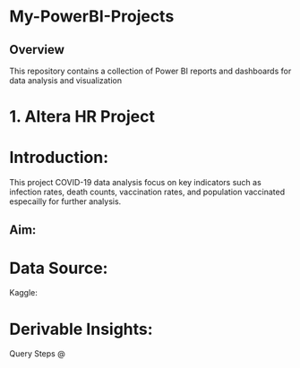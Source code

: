 # My-PowerBI-Projects
## Overview
This repository contains a collection of Power BI reports and dashboards for data analysis and visualization
# 1. Altera HR Project
# Introduction:
This project COVID-19 data analysis focus on key indicators such as infection rates, death counts, vaccination rates, and population vaccinated especailly for further analysis.
## Aim:

# Data Source:
 Kaggle:
# Derivable Insights:

  

Query Steps @ 
